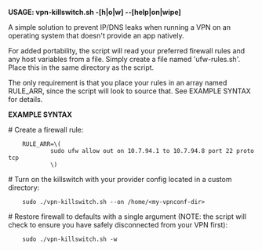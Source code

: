 **USAGE: vpn-killswitch.sh -[h|o|w] --[help|on|wipe] <openvpn-file path>**

A simple solution to prevent IP/DNS leaks when running a VPN on an operating system that
doesn't provide an app natively.

For added portability, the script will read your preferred firewall rules and any host variables from a file.
Simply create a file named 'ufw-rules.sh'. Place this in the same directory as the script.

The only requirement is that you place your rules in an array named RULE_ARR,
since the script will look to source that. See EXAMPLE SYNTAX for details.

**EXAMPLE SYNTAX**

\# Create a firewall rule:

        RULE_ARR=\(
                sudo ufw allow out on 10.7.94.1 to 10.7.94.8 port 22 proto tcp
                \)

\# Turn on the killswitch with your provider config located in a custom directory:

        sudo ./vpn-killswitch.sh --on /home/<my-vpnconf-dir>

\# Restore firewall to defaults with a single argument
\(NOTE: the script will check to ensure you have safely disconnected from your VPN first\):

        sudo ./vpn-killswitch.sh -w